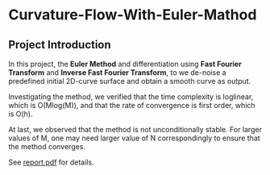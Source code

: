 # Curvature-Flow-With-Euler-Mathod

## Project Introduction
In this project, the **Euler Method** and differentiation using **Fast Fourier Transform** and **Inverse Fast Fourier Transform**, to we de-noise a predefined initial 2D-curve surface and obtain a smooth curve as output.

Investigating the method, we verified that the time complexity is loglinear, which is O(Mlog(M)), and that the rate of convergence is first order, which is O(h).

At last, we observed that the method is not unconditionally stable. For larger values of M, one may need larger value of N correspondingly to ensure that the method converges.

See [report.pdf](https://github.com/Mars-tin/Curvature-Flow-With-Euler-Method/blob/master/report.pdf) for details.
